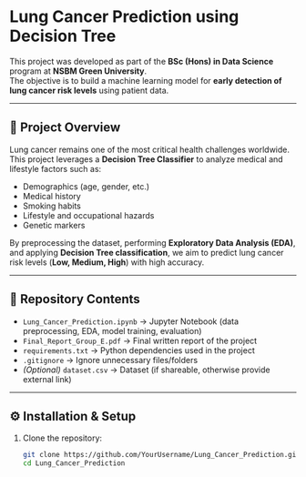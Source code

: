 # Lung Cancer Prediction using Decision Tree

This project was developed as part of the **BSc (Hons) in Data Science** program at **NSBM Green University**.  
The objective is to build a machine learning model for **early detection of lung cancer risk levels** using patient data.

---

## 📌 Project Overview
Lung cancer remains one of the most critical health challenges worldwide.  
This project leverages a **Decision Tree Classifier** to analyze medical and lifestyle factors such as:
- Demographics (age, gender, etc.)
- Medical history
- Smoking habits
- Lifestyle and occupational hazards
- Genetic markers

By preprocessing the dataset, performing **Exploratory Data Analysis (EDA)**, and applying **Decision Tree classification**, we aim to predict lung cancer risk levels (**Low, Medium, High**) with high accuracy.

---

## 📂 Repository Contents
- `Lung_Cancer_Prediction.ipynb` → Jupyter Notebook (data preprocessing, EDA, model training, evaluation)
- `Final_Report_Group_E.pdf` → Final written report of the project
- `requirements.txt` → Python dependencies used in the project
- `.gitignore` → Ignore unnecessary files/folders
- *(Optional)* `dataset.csv` → Dataset (if shareable, otherwise provide external link)

---

## ⚙️ Installation & Setup
1. Clone the repository:
   ```bash
   git clone https://github.com/YourUsername/Lung_Cancer_Prediction.git
   cd Lung_Cancer_Prediction
